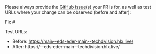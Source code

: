 Please always provide the [GitHub issue(s)](../issues) your PR is for, as well as test URLs where your change can be observed (before and after):

Fix #<gh-issue-id>

Test URLs:
- Before: https://main--eds-eder-main--techdivision.hlx.live/
- After: https://<branch>--eds-eder-main--techdivision.hlx.live/
